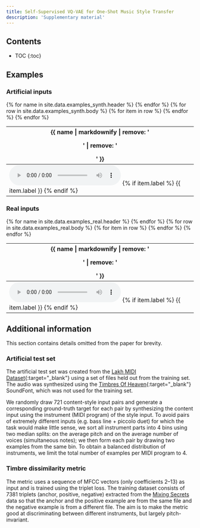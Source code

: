 ```yaml
---
title: Self-Supervised VQ-VAE for One-Shot Music Style Transfer
description: 'Supplementary material'
---
```


<script>
var playingAudio = null;

window.addEventListener('DOMContentLoaded', function () {
  document.querySelectorAll('audio').forEach(function (element) {
    element.addEventListener('play', function() {
      if (playingAudio != null && playingAudio !== element && !playingAudio.paused) {
        playingAudio.pause();
      }
      playingAudio = element;
    });
  });
});
</script>


## Contents
* TOC
{:toc}

## Examples

### Artificial inputs

<table class="audio-table">
<thead>
  <tr>
    {% for name in site.data.examples_synth.header %}
    <th>{{ name | markdownify | remove: '<p>' | remove: '</p>' }}</th>
    {% endfor %}
  </tr>
</thead>
<tbody>
  {% for row in site.data.examples_synth.body %}
  <tr>
    {% for item in row %}
    <td>
			<audio src="https://perso.telecom-paris.fr/ocifka/vqvae_examples/synth/{{ item.audio_url }}" controls></audio>
			{% if item.label %}
				<span class="audio-label">{{ item.label }}</span>
			{% endif %}
		</td>
    {% endfor %}
  </tr>
  {% endfor %}
</tbody>
</table>

### Real inputs

<table class="audio-table">
<thead>
  <tr>
    {% for name in site.data.examples_real.header %}
    <th>{{ name | markdownify | remove: '<p>' | remove: '</p>' }}</th>
    {% endfor %}
  </tr>
</thead>
<tbody>
  {% for row in site.data.examples_real.body %}
  <tr>
    {% for item in row %}
    <td>
			<audio src="https://perso.telecom-paris.fr/ocifka/vqvae_examples/real/{{ item.audio_url }}" controls></audio>
			{% if item.label %}
				<span class="audio-label">{{ item.label }}</span>
			{% endif %}
		</td>
    {% endfor %}
  </tr>
  {% endfor %}
</tbody>
</table>

## Additional information
This section contains details omitted from the paper for brevity.

### Artificial test set
The artificial test set was created from the [Lakh MIDI Dataset](https://colinraffel.com/projects/lmd/){:target="_blank"} using a set of files held out from the training set.
The audio was synthesized using the [Timbres Of Heaven](http://midkar.com/soundfonts/){:target="_blank"} SoundFont, which was not used for the training set.

We randomly draw 721 content-style input pairs and generate a corresponding ground-truth target for each pair by synthesizing the content input using the instrument (MIDI program) of the style input.
To avoid pairs of extremely different inputs (e.g. bass line + piccolo duet) for which the task would make little sense, we sort all instrument parts into 4 bins using two median splits: on the average pitch and on the average number of voices (simultaneous notes); we then form each pair by drawing two examples from the same bin.
To obtain a balanced distribution of instruments, we limit the total number of examples per MIDI program to 4.

### Timbre dissimilarity metric
The metric uses a sequence of MFCC vectors (only coefficients 2–13) as input and is trained using the triplet loss.
The training dataset consists of 7381 triplets (anchor, positive, negative) extracted from the [Mixing Secrets](https://www.cambridge-mt.com/ms/mtk/)
data so that the anchor and the positive example are from the same file and the negative example is from a different file.
The aim is to make the metric good at discriminating between different instruments, but largely pitch-invariant.
